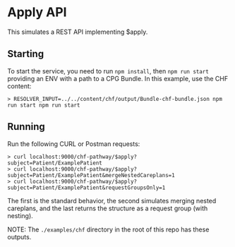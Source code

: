 # Apply API

This simulates a REST API implementing $apply.

## Starting

To start the service, you need to run `npm install`, then `npm run start`
providing an ENV with a path to a CPG Bundle. In this example, use the CHF
content:

```
> RESOLVER_INPUT=../../content/chf/output/Bundle-chf-bundle.json npm run start npm run start
```

## Running

Run the following CURL or Postman requests:

```
> curl localhost:9000/chf-pathway/$apply?subject=Patient/ExamplePatient
> curl localhost:9000/chf-pathway/$apply?subject=Patient/ExamplePatient&mergeNestedCareplans=1
> curl localhost:9000/chf-pathway/$apply?subject=Patient/ExamplePatient&requestGroupsOnly=1
```

The first is the standard behavior, the second simulates merging nested
careplans, and the last returns the structure as a request group (with
nesting).


NOTE: The `./examples/chf` directory in the root of this repo has these outputs.
